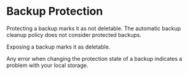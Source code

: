 # Backup Protection

Protecting a backup marks it as not deletable. The automatic backup cleanup policy does not consider protected backups.

Exposing a backup marks it as deletable.

Any error when changing the protection state of a backup indicates a problem with your local storage.
